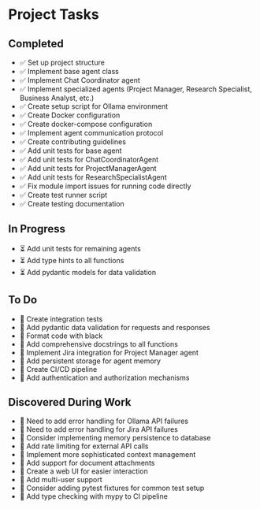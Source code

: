 # Project Tasks

## Completed
- ✅ Set up project structure
- ✅ Implement base agent class
- ✅ Implement Chat Coordinator agent
- ✅ Implement specialized agents (Project Manager, Research Specialist, Business Analyst, etc.)
- ✅ Create setup script for Ollama environment
- ✅ Create Docker configuration
- ✅ Create docker-compose configuration
- ✅ Implement agent communication protocol
- ✅ Create contributing guidelines
- ✅ Add unit tests for base agent
- ✅ Add unit tests for ChatCoordinatorAgent
- ✅ Add unit tests for ProjectManagerAgent
- ✅ Add unit tests for ResearchSpecialistAgent
- ✅ Fix module import issues for running code directly
- ✅ Create test runner script
- ✅ Create testing documentation

## In Progress
- ⏳ Add unit tests for remaining agents
- ⏳ Add type hints to all functions
- ⏳ Add pydantic models for data validation

## To Do
- 📝 Create integration tests
- 📝 Add pydantic data validation for requests and responses
- 📝 Format code with black
- 📝 Add comprehensive docstrings to all functions
- 📝 Implement Jira integration for Project Manager agent
- 📝 Add persistent storage for agent memory
- 📝 Create CI/CD pipeline
- 📝 Add authentication and authorization mechanisms

## Discovered During Work
- 📝 Need to add error handling for Ollama API failures
- 📝 Need to add error handling for Jira API failures
- 📝 Consider implementing memory persistence to database
- 📝 Add rate limiting for external API calls
- 📝 Implement more sophisticated context management 
- 📝 Add support for document attachments
- 📝 Create a web UI for easier interaction
- 📝 Add multi-user support
- 📝 Consider adding pytest fixtures for common test setup
- 📝 Add type checking with mypy to CI pipeline 